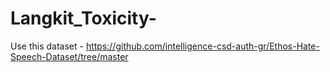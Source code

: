 # Langkit_Toxicity-


Use this dataset - https://github.com/intelligence-csd-auth-gr/Ethos-Hate-Speech-Dataset/tree/master
